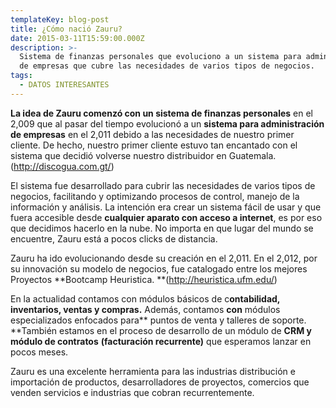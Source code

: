 ```yaml
---
templateKey: blog-post
title: ¿Cómo nació Zauru?
date: 2015-03-11T15:59:00.000Z
description: >-
  Sistema de finanzas personales que evoluciono a un sistema para administración
  de empresas que cubre las necesidades de varios tipos de negocios.
tags:
  - DATOS INTERESANTES
---
```

**La idea de Zauru comenzó con un sistema de finanzas personales** en el 2,009 que al pasar del tiempo evolucionó a un **sistema para administración de empresas** en el 2,011 debido a las necesidades de nuestro primer cliente. De hecho, nuestro primer cliente estuvo tan encantado con el sistema que decidió volverse nuestro distribuidor en Guatemala. (http://discogua.com.gt/)



El sistema fue desarrollado para cubrir las necesidades de varios tipos de negocios, facilitando y optimizando procesos de control, manejo de la información y análisis. La intención era crear un sistema fácil de usar y  que fuera accesible desde **cualquier aparato con acceso a internet**, es por eso que decidimos hacerlo en la nube. No importa en que lugar del mundo se encuentre, Zauru está a pocos clicks de distancia. 



Zauru ha ido evolucionando desde su creación en el 2,011. En el 2,012, por su innovación su modelo de negocios, fue catalogado entre los mejores Proyectos **Bootcamp Heuristica. **(http://heuristica.ufm.edu/)



 En la actualidad contamos con módulos básicos de c**ontabilidad, inventarios, ventas y compras.** Además, contamos **con** módulos especializados enfocados para** puntos de venta y talleres de soporte. **También estamos en el proceso de desarrollo de un módulo de **CRM y módulo de contratos** **(facturación recurrente)** que esperamos lanzar en pocos meses.



 Zauru es una excelente herramienta para las industrias distribución e importación de productos, desarrolladores de proyectos, comercios que venden servicios e industrias que cobran recurrentemente.
